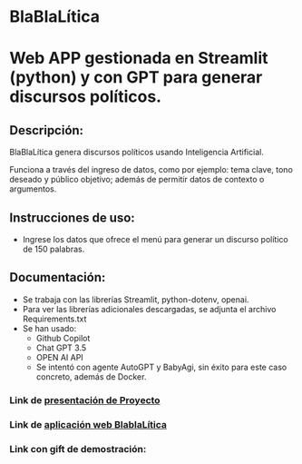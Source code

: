 # BlaBlaLítica

# Web APP gestionada en Streamlit (python) y con GPT para generar discursos políticos.

## Descripción:

BlaBlaLítica genera discursos políticos usando Inteligencia Artificial.

Funciona a través del ingreso de datos, como por ejemplo: tema clave, tono deseado y público objetivo; además de permitir datos de contexto o argumentos.

## Instrucciones de uso:

- Ingrese los datos que ofrece el menú para generar un discurso político de 150 palabras.

## Documentación:

- Se trabaja con las librerías Streamlit, python-dotenv, openai.
- Para ver las librerías adicionales descargadas, se adjunta el archivo Requirements.txt
- Se han usado:
  - Github Copilot
  - Chat GPT 3.5
  - OPEN AI API
  - Se intentó con agente AutoGPT y BabyAgi, sin éxito para este caso concreto, además de Docker.

### Link de [presentación de Proyecto](https://docs.google.com/presentation/d/1dGrkx6VGI26YmRSE7JXXsiRazubV0gIWQusPqZzN1ao/edit?usp=drive_link "Link a Google Slides")

### Link de [aplicación web BlablaLítica](https://blablalitica.streamlit.app/ "Link de aplicación")

### Link con gift de demostración:
